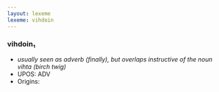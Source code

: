 ```yaml
---
layout: lexeme
lexeme: vihdoin
---
```


###  vihdoin₁

* _usually seen as adverb (finally), but overlaps instructive of the noun *vihta* (birch twig)_
* UPOS:  ADV
* Origins: 

